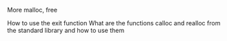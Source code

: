  More malloc, free

How to use the exit function
What are the functions calloc and realloc from the standard library and how to use them
